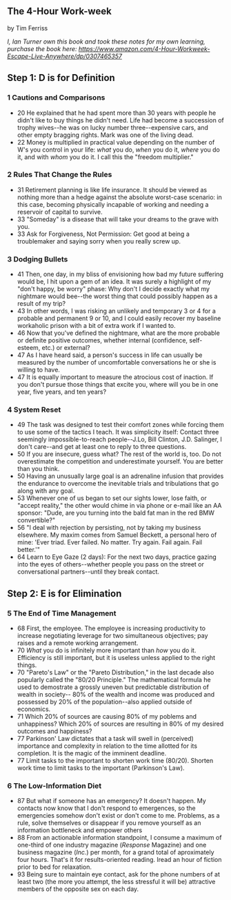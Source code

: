 ## The 4-Hour Work-week

by Tim Ferriss

*I, Ian Turner own this book and took these notes for my own learning, purchase
the book here: https://www.amazon.com/4-Hour-Workweek-Escape-Live-Anywhere/dp/0307465357*

## Step 1: D is for Definition

### 1 Cautions and Comparisons
* 20 He explained that he had spent more than 30 years with people he didn't
like to buy things he didn't need. Life had become a succession of trophy
wives--he was on lucky number three--expensive cars, and other empty bragging
rights. Mark was one of the living dead.
* 22 Money is multiplied in practical value depending on the number of W's you
control in your life: *what* you do, *when* you do it, *where* you do it, and
with *whom* you do it. I call this the "freedom multiplier."

### 2 Rules That Change the Rules
* 31 Retirement planning is like life insurance. It should be viewed as nothing
more than a hedge against the absolute worst-case scenario: in this case,
becoming physically incapable of working and needing a reservoir of capital to
survive.
* 33 "Someday" is a disease that will take your dreams to the grave with you.
* 33 Ask for Forgiveness, Not Permission: Get good at being a troublemaker and
saying sorry when you really screw up.

### 3 Dodging Bullets
* 41 Then, one day, in my bliss of envisioning how bad my future suffering would
be, I hit upon a gem of an idea. It was surely a highlight of my "don't happy,
be worry" phase: Why don't I decide exactly what my nightmare would bee--the
worst thing that could possibly happen as a result of my trip?
* 43 In other words, I was risking an unlikely and temporary 3 or 4 for a
probable and permanent 9 or 10, and I could easily recover my baseline
workaholic prison with a bit of extra work if I wanted to.
* 46 Now that you've defined the nightmare, what are the more probable or
definite positive outcomes, whether internal (confidence, self-esteem, etc.)
or external?
* 47 As I have heard said, a person's success in life can usually be measured
by the number of uncomfortable conversations he or she is willing to have.
* 47 It is equally important to measure the atrocious cost of inaction. If you
don't pursue those things that excite you, where will you be in one year, five
years, and ten years?

### 4 System Reset
* 49 The task was designed to test their comfort zones while forcing them to
use some of the tactics I teach. It was simplicity itself: Contact three
seemingly impossible-to-reach people--J.Lo, Bill Clinton, J.D. Salinger, I
don't care--and get at least one to reply to three questions.
* 50 If you are insecure, guess what? The rest of the world is, too. Do not
overestimate the competition and underestimate yourself. You are better than
you think.
* 50 Having an unusually large goal is an adrenaline infusion that provides the
endurance to overcome the inevitable trials and tribulations that go along with
any goal.
* 53 Whenever one of us began to set our sights lower, lose faith, or "accept
reality," the other would chime in via phone or e-mail like an AA sponsor:
"Dude, are you turning into the bald fat man in the red BMW convertible?"
* 56 "I deal with rejection by persisting, not by taking my business elsewhere.
My maxim comes from Samuel Beckett, a personal hero of mine: 'Ever triad. Ever
failed. No matter. Try again. Fail again. Fail better.'"
* 64 Learn to Eye Gaze (2 days): For the next two days, practice gazing into
the eyes of others--whether people you pass on the street or conversational
partners--until they break contact.

## Step 2: E is for Elimination

### 5 The End of Time Management
* 68 First, the employee. The employee is increasing productivity to increase
negotiating leverage for two simultaneous objectives; pay raises and a remote
working arrangement.
* 70 *What* you do is infinitely more important than *how* you do it.
Efficiency is still important, but it is useless unless applied to the right
things.
* 70 "Pareto's Law" or the "Pareto Distribution," in the last decade also
popularly called the "80/20 Principle." The mathematical formula he used to
demostrate a grossly uneven but predictable distribution of wealth in society--
80% of the wealth and income was produced and possessed by 20% of the
population--also applied outside of economics.
* 71 Which 20% of sources are causing 80% of my poblems and unhappiness? Which
20% of sources are resulting in 80% of my desired outcomes and happiness?
* 77 Parkinson' Law dictates that a task will swell in (perceived) importance
and complexity in relation to the time allotted for its completion. It is the
magic of the imminent deadline.
* 77 Limit tasks to the important to shorten work time (80/20). Shorten work
time to limit tasks to the important (Parkinson's Law).

### 6 The Low-Information Diet
* 87 But what if someone has an emergency? It doesn't happen. My contacts now
know that I don't respond to emergences, so the emergencies somehow don't exist
or don't come to me. Problems, as a rule, solve themselves or disappear if you
remove yourself as an information bottleneck and empower others
* 88 From an actionable information standpoint, I consume a maximum of
one-third of one industry magazine (*Response* Magazine) and one business
magazine (*Inc.*) per month, for a grand total of aproximately four hours.
That's it for results-oriented reading. Iread an hour of fiction prior to bed
for relaxation.
* 93 Being sure to maintain eye contact, ask for the phone numbers of at least
two (the more you attempt, the less stressful it will be) attractive members of
the opposite sex on each day.


